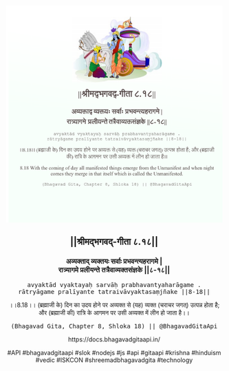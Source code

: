 <img src="../../asset/BG_8_18.png"/>
<center><h2>||श्रीमद्‍भगवद्‍-गीता ८.१८||</h2>
<h3>अव्यक्ताद् व्यक्तयः सर्वाः प्रभवन्त्यहरागमे |<br/>रात्र्यागमे प्रलीयन्ते तत्रैवाव्यक्तसंज्ञके ||८-१८||</h3>
<pre>avyaktād vyaktayaḥ sarvāḥ prabhavantyaharāgame .<br/>rātryāgame pralīyante tatraivāvyaktasaṃjñake ||8-18||</pre>
<p>।।8.18।। (ब्रह्माजी के) दिन का उदय होने पर अव्यक्त से (यह) व्यक्त (चराचर जगत्) उत्पन्न होता है; और (ब्रह्माजी की) रात्रि के आगमन पर उसी अव्यक्त में लीन हो जाता है।।</p>
<pre>(Bhagavad Gita, Chapter 8, Shloka 18) || @BhagavadGitaApi</pre><p>https://docs.bhagavadgitaapi.in/</p><p>#API #bhagavadgitaapi #slok #nodejs #js #api #gitaapi #krishna #hinduism #vedic #ISKCON #shreemadbhagavadgita #technology</p></center>